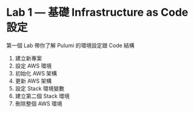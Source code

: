 # Lab 1 — 基礎 Infrastructure as Code 設定

第一個 Lab 帶你了解 Pulumi 的環境設定跟 Code 結構

1. 建立新專案
2. 設定 AWS 環境
3. 初始化 AWS 架構
4. 更新 AWS 架構
5. 設定 Stack 環境變數
6. 建立第二個 Stack 環境
7. 刪除整個 AWS 環境
